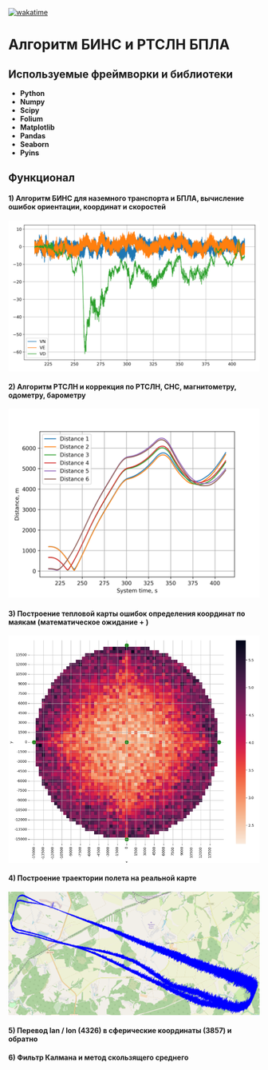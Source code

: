 <a href="https://wakatime.com/badge/user/018c3f04-b140-41f9-a489-5b0143d153f5/project/018c3f07-b236-41ed-9da1-1473dedaae40"><img src="https://wakatime.com/badge/user/018c3f04-b140-41f9-a489-5b0143d153f5/project/018c3f07-b236-41ed-9da1-1473dedaae40.svg" alt="wakatime"></a>

# Алгоритм БИНС и РТСЛН БПЛА

## Используемые фреймворки и библиотеки
<ul>
<li><strong>Python</strong></li>
<li><strong>Numpy</strong></li>
<li><strong>Scipy</strong></li>
<li><strong>Folium</strong></li>
<li><strong>Matplotlib</strong></li>
<li><strong>Pandas</strong></li>
<li><strong>Seaborn</strong></li>
<li><strong>Pyins</strong></li>
</ul>

## Функционал

#### 1) Алгоритм БИНС для наземного транспорта и БПЛА, вычисление ошибок ориентации, координат и скоростей
<img src="bins/png/2/2.png">

#### 2) Алгоритм РТСЛН и коррекция по РТСЛН, СНС, магнитометру, одометру, барометру
<img src="bins/график.png">

#### 3) Построение тепловой карты ошибок определения координат по маякам (математическое ожидание + )
<img src="bins/png/reger.png">

#### 4) Построение траектории полета на реальной карте
<img src="bins/png/semyon/tr.png">

#### 5) Перевод lan / lon (4326) в сферические координаты (3857) и обратно

#### 6) Фильтр Калмана и метод скользящего среднего